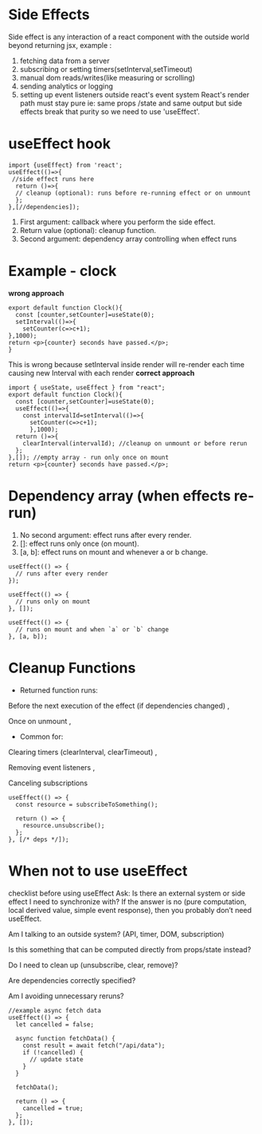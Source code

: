 # Side Effects
Side effect is any interaction of a react component with the outside world beyond returning jsx, example : 
1. fetching data from a server
2. subscribing or setting timers(setInterval,setTimeout)
3. manual dom reads/writes(like measuring or scrolling)
4. sending analytics or logging
5. setting up event listeners outside react's event system
React's render path must stay pure ie: same props /state and same output but side effects break that purity so we need to use 'useEffect'.
# useEffect hook
```
import {useEffect} from 'react';
useEffect(()=>{
 //side effect runs here
  return ()=>{
  // cleanup (optional): runs before re-running effect or on unmount
  };
},[//dependencies]);
```
1. First argument: callback where you perform the side effect.
2. Return value (optional): cleanup function.
3. Second argument: dependency array controlling when effect runs
# Example - clock 
**wrong approach**
```
export default function Clock(){
  const [counter,setCounter]=useState(0);
  setInterval(()=>{
    setCounter(c=>c+1);
},1000);
return <p>{counter} seconds have passed.</p>;
}
```
This is wrong because setInterval inside render will re-render each time causing new Interval with each render
**correct approach**
```
import { useState, useEffect } from "react";
export default function Clock(){
  const [counter,setCounter]=useState(0);
  useEffect(()=>{
    const intervalId=setInterval(()=>{
      setCounter(c=>c+1);
      },1000);
  return ()=>{
    clearInterval(intervalId); //cleanup on unmount or before rerun
  };
},[]); //empty array - run only once on mount
return <p>{counter} seconds have passed.</p>;
```
# Dependency array (when effects re-run)
1. No second argument: effect runs after every render.
2. []: effect runs only once (on mount).
3. [a, b]: effect runs on mount and whenever a or b change.
```
useEffect(() => {
  // runs after every render
});

useEffect(() => {
  // runs only on mount
}, []);

useEffect(() => {
  // runs on mount and when `a` or `b` change
}, [a, b]);
```
# Cleanup Functions 
- Returned function runs:

Before the next execution of the effect (if dependencies changed) , 

Once on unmount , 

- Common for:

Clearing timers (clearInterval, clearTimeout) , 

Removing event listeners , 

Canceling subscriptions
```
useEffect(() => {
  const resource = subscribeToSomething();

  return () => {
    resource.unsubscribe();
  };
}, [/* deps */]);

```
# When not to use useEffect
checklist before using useEffect
Ask: Is there an external system or side effect I need to synchronize with? If the answer is no (pure computation, local derived value, simple event response), then you probably don’t need useEffect.

 Am I talking to an outside system? (API, timer, DOM, subscription)

 Is this something that can be computed directly from props/state instead?

 Do I need to clean up (unsubscribe, clear, remove)?

 Are dependencies correctly specified?

 Am I avoiding unnecessary reruns?

```
//example async fetch data
useEffect(() => {
  let cancelled = false;

  async function fetchData() {
    const result = await fetch("/api/data");
    if (!cancelled) {
      // update state
    }
  }

  fetchData();

  return () => {
    cancelled = true;
  };
}, []);

```

